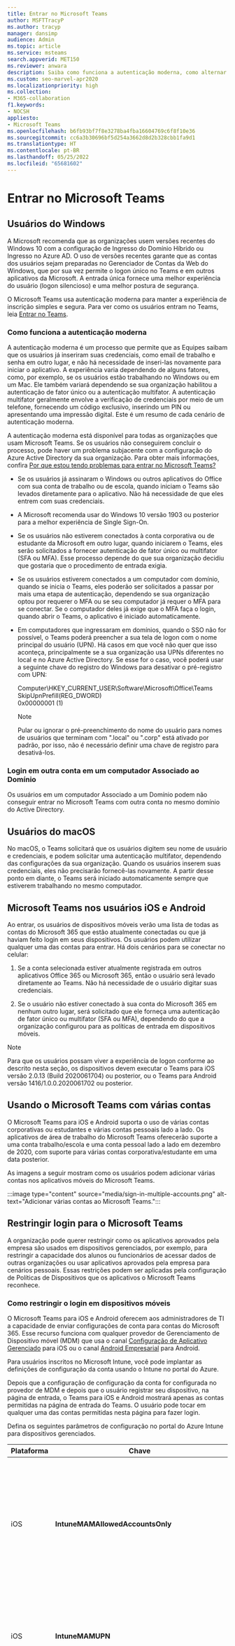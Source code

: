 ```yaml
---
title: Entrar no Microsoft Teams
author: MSFTTracyP
ms.author: tracyp
manager: dansimp
audience: Admin
ms.topic: article
ms.service: msteams
search.appverid: MET150
ms.reviewer: anwara
description: Saiba como funciona a autenticação moderna, como alternar entre contas e como solucionar problemas de autenticação moderna. Inclui como dizer às equipes para ignorar o pré-preenchimento do nome do usuário (UPN) ao fazer a entrada.
ms.custom: seo-marvel-apr2020
ms.localizationpriority: high
ms.collection:
- M365-collaboration
f1.keywords:
- NOCSH
appliesto:
- Microsoft Teams
ms.openlocfilehash: b6fb93bf7f8e3278ba4fba16604769c6f8f10e36
ms.sourcegitcommit: cc6a3b30696bf5d254a3662d8d2b328cbb1fa9d1
ms.translationtype: HT
ms.contentlocale: pt-BR
ms.lasthandoff: 05/25/2022
ms.locfileid: "65681602"
---
```

# <a name="sign-in-to-microsoft-teams"></a>Entrar no Microsoft Teams

## <a name="windows-users"></a>Usuários do Windows

A Microsoft recomenda que as organizações usem versões recentes do Windows 10 com a configuração de Ingresso do Domínio Híbrido ou Ingresso no Azure AD. O uso de versões recentes garante que as contas dos usuários sejam preparadas no Gerenciador de Contas da Web do Windows, que por sua vez permite o logon único no Teams e em outros aplicativos da Microsoft. A entrada única fornece uma melhor experiência do usuário (logon silencioso) e uma melhor postura de segurança.

O Microsoft Teams usa autenticação moderna para manter a experiência de inscrição simples e segura. Para ver como os usuários entram no Teams, leia [Entrar no Teams](https://support.office.com/article/sign-in-to-teams-ea4b1443-d11b-4791-8ae1-9977e7723055).

### <a name="how-modern-authentication-works"></a>Como funciona a autenticação moderna

A autenticação moderna é um processo que permite que as Equipes saibam que os usuários já inseriram suas credenciais, como email de trabalho e senha em outro lugar, e não há necessidade de inseri-las novamente para iniciar o aplicativo. A experiência varia dependendo de alguns fatores, como, por exemplo, se os usuários estão trabalhando no Windows ou em um Mac. Ele também variará dependendo se sua organização habilitou a autenticação de fator único ou a autenticação multifator. A autenticação multifator geralmente envolve a verificação de credenciais por meio de um telefone, fornecendo um código exclusivo, inserindo um PIN ou apresentando uma impressão digital. Este é um resumo de cada cenário de autenticação moderna.

A autenticação moderna está disponível para todas as organizações que usam Microsoft Teams. Se os usuários não conseguirem concluir o processo, pode haver um problema subjacente com a configuração do Azure Active Directory da sua organização. Para obter mais informações, confira [Por que estou tendo problemas para entrar no Microsoft Teams?](https://support.office.com/article/why-am-i-having-trouble-signing-in-to-microsoft-teams-a02f683b-61a3-4008-9447-ee60c5593b0f)

- Se os usuários já assinaram o Windows ou outros aplicativos do Office com sua conta de trabalho ou de escola, quando iniciam o Teams são levados diretamente para o aplicativo. Não há necessidade de que eles entrem com suas credenciais.

- A Microsoft recomenda usar do Windows 10 versão 1903 ou posterior para a melhor experiência de Single Sign-On.

- Se os usuários não estiverem conectados à conta corporativa ou de estudante da Microsoft em outro lugar, quando iniciarem o Teams, eles serão solicitados a fornecer autenticação de fator único ou multifator (SFA ou MFA). Esse processo depende do que sua organização decidiu que gostaria que o procedimento de entrada exigia.

- Se os usuários estiverem conectados a um computador com domínio, quando se inicia o Teams, eles poderão ser solicitados a passar por mais uma etapa de autenticação, dependendo se sua organização optou por requerer o MFA ou se seu computador já requer o MFA para se conectar. Se o computador deles já exige que o MFA faça o login, quando abrir o Teams, o aplicativo é iniciado automaticamente.

- Em computadores que ingressaram em domínios, quando o SSO não for possível, o Teams poderá preencher a sua tela de logon com o nome principal do usuário (UPN). Há casos em que você não quer que isso aconteça, principalmente se a sua organização usa UPNs diferentes no local e no Azure Active Directory. Se esse for o caso, você poderá usar a seguinte chave do registro do Windows para desativar o pré-registro com UPN:

  Computer\HKEY_CURRENT_USER\Software\Microsoft\Office\Teams<br/>
  SkipUpnPrefill(REG_DWORD)<br/>
  0x00000001 (1)

    > [!NOTE]
    > Pular ou ignorar o pré-preenchimento do nome do usuário para nomes de usuários que terminam com ".local" ou ".corp" está ativado por padrão, por isso, não é necessário definir uma chave de registro para desativá-los.

### <a name="signing-in-to-another-account-on-a-domain-joined-computer"></a>Login em outra conta em um computador Associado ao Domínio

Os usuários em um computador Associado a um Domínio podem não conseguir entrar no Microsoft Teams com outra conta no mesmo domínio do Active Directory.

## <a name="macos-users"></a>Usuários do macOS

No macOS, o Teams solicitará que os usuários digitem seu nome de usuário e credenciais, e podem solicitar uma autenticação multifator, dependendo das configurações da sua organização. Quando os usuários inserem suas credenciais, eles não precisarão fornecê-las novamente. A partir desse ponto em diante, o Teams será iniciado automaticamente sempre que estiverem trabalhando no mesmo computador.

## <a name="teams-on-ios-and-android-users"></a>Microsoft Teams nos usuários iOS e Android

Ao entrar, os usuários de dispositivos móveis verão uma lista de todas as contas do Microsoft 365 que estão atualmente conectadas ou que já haviam feito login em seus dispositivos. Os usuários podem utilizar qualquer uma das contas para entrar. Há dois cenários para se conectar no celular:

1. Se a conta selecionada estiver atualmente registrada em outros aplicativos Office 365 ou Microsoft 365, então o usuário será levado diretamente ao Teams. Não há necessidade de o usuário digitar suas credenciais.

2. Se o usuário não estiver conectado à sua conta do Microsoft 365 em nenhum outro lugar, será solicitado que ele forneça uma autenticação de fator único ou multifator (SFA ou MFA), dependendo do que a organização configurou para as políticas de entrada em dispositivos móveis.

> [!NOTE]
> Para que os usuários possam viver a experiência de logon conforme ao descrito nesta seção, os dispositivos devem executar o Teams para iOS versão 2.0.13 (Build 2020061704) ou posterior, ou o Teams para Android versão 1416/1.0.0.2020061702 ou posterior.

## <a name="using-teams-with-multiple-accounts"></a>Usando o Microsoft Teams com várias contas

O Microsoft Teams para iOS e Android suporta o uso de várias contas corporativas ou estudantes e várias contas pessoais lado a lado. Os aplicativos de área de trabalho do Microsoft Teams oferecerão suporte a uma conta trabalho/escola e uma conta pessoal lado a lado em dezembro de 2020, com suporte para várias contas corporativa/estudante em uma data posterior.

As imagens a seguir mostram como os usuários podem adicionar várias contas nos aplicativos móveis do Microsoft Teams.

:::image type="content" source="media/sign-in-multiple-accounts.png" alt-text="Adicionar várias contas ao Microsoft Teams.":::

## <a name="restrict-sign-in-to-teams"></a>Restringir login para o Microsoft Teams

A organização pode querer restringir como os aplicativos aprovados pela empresa são usados ​​em dispositivos gerenciados, por exemplo, para restringir a capacidade dos alunos ou funcionários de acessar dados de outras organizações ou usar aplicativos aprovados pela empresa para cenários pessoais. Essas restrições podem ser aplicadas pela configuração de Políticas de Dispositivos que os aplicativos o Microsoft Teams reconhece.

### <a name="how-to-restrict-sign-in-on-mobile-devices"></a>Como restringir o login em dispositivos móveis

O Microsoft Teams para iOS e Android oferecem aos administradores de TI a capacidade de enviar configurações de conta para contas do Microsoft 365. Esse recurso funciona com qualquer provedor de Gerenciamento de Dispositivo móvel (MDM) que usa o canal [Configuração de Aplicativo Gerenciado](https://developer.apple.com/library/archive/samplecode/sc2279/Introduction/Intro.html) para iOS ou o canal [ Android Empresarial](https://developer.android.com/work/managed-configurations) para Android.

Para usuários inscritos no Microsoft Intune, você pode implantar as definições de configuração da conta usando o Intune no portal do Azure.

Depois que a configuração de configuração da conta for configurada no provedor de MDM e depois que o usuário registrar seu dispositivo, na página de entrada, o Teams para iOS e Android mostrará apenas as contas permitidas na página de entrada do Teams. O usuário pode tocar em qualquer uma das contas permitidas nesta página para fazer login.

Defina os seguintes parâmetros de configuração no portal do Azure Intune para dispositivos gerenciados.

|Plataforma |Chave  |Valor  |
|---------|---------|---------|
|iOS     |  **IntuneMAMAllowedAccountsOnly**       | **Habilitado**: a única conta permitida é a conta de usuário gerenciada definida pela chave IntuneMAMUPN.<br> **Desabilitado** (ou qualquer valor que não seja uma correspondência que não diferencia maiúsculas e minúsculas para **Habilitado**): qualquer conta é permitida.        |
|iOS     |   **IntuneMAMUPN**      |   UPN da conta que pode entrar no Teams.<br> Para dispositivos registrados do Intune, o token {{userprincipalname}} pode ser usado para representar a conta de usuário registrada.       |
|Android     |**com.microsoft.intune.mam.AllowedAccountUPNs**         |    Somente as contas permitidas são as contas de usuário gerenciadas definidas por essa chave.<br> Um ou mais pontos e vírgulas;] - UPNs delimitados.<br> Para dispositivos registrados do Intune, o token {{userprincipalname}} pode ser usado para representar a conta de usuário registrada.

Depois que a configuração da instalação da conta for definida, o Teams restringirá a capacidade de entrar, para que somente as contas permitidas nos dispositivos registrados tenham acesso concedido.

Para criar uma política de configuração de aplicativo para dispositivos iOS/iPadOS gerenciados, confira [Adicionar políticas de configuração de aplicativo para dispositivos iOS/iPadOS gerenciados](/mem/intune/apps/app-configuration-policies-use-ios).

Para criar uma política de configuração de aplicativo para dispositivos Android gerenciados, confira [Adicionar políticas de configuração de aplicativo para dispositivos Android gerenciados](/mem/intune/apps/app-configuration-policies-use-android).

### <a name="how-to-restrict-sign-in-on-desktop-devices"></a>Como restringir o login em dispositivos desktop

Os aplicativos do Teams no Windows e no macOS estão ganhando suporte para políticas de dispositivo que restringem o acesso à sua organização. As políticas podem ser definidas por meio de soluções usuais de Gerenciamento de Dispositivos, como MDM (Gerenciamento de dispositivos Móveis) ou GPO (Objeto de Política de Grupo). 

Quando esta política é configurada em um dispositivo, os usuários só podem entrar com contas hospedadas em um locatário do Azure Active Directory incluído na "Lista de Permissões de Locatário" definida na política. A política se aplica a todos os logins, incluindo contas iniciais e adicionais. Se sua organização abrange vários locatários do Azure Active Directory, você pode incluir várias IDs de Locatário na Lista de Permissões. Os links para adicionar outra conta podem continuar visíveis no aplicativo Microsoft Teams, mas não estarão operacionais.

> [!NOTE]
> 
>1. A política restringe apenas as assinaturas. Ela não restringe a possibilidade de os usuários serem convidados como convidados em outros locatários do Microsoft Azure Active Directory, ou mudar para esses outros locatários (onde os usuários foram convidados como convidados).
>2. A política requer o Teams para Windows versão 1.3.00.30866 ou superior e o Teams para macOS versão 1.3.00.30882 (lançado em meados de novembro de 2020).

**Políticas para Windows** Os arquivos de Modelo Administrativo (ADMX/ADML) estão disponíveis no [Centro de Download](https://www.microsoft.com/download/details.aspx?id=49030) (o nome descritivo da configuração de política no arquivo de modelo administrativo é "Restringir a entrada no Teams para as contas nos locatários específicos"). Além disso, você pode definir chaves manualmente no Registro do Windows:

- Nome do valor: RestrictTeamsSignInToAccountsFromTenantList
- Tipo de Valor: Cadeia de Caracteres
- Dados do Valor: ID do Locatário ou lista separada por vírgulas de IDs do Locatário
- Caminho: use um dos seguintes

 Computer\HKEY_CURRENT_USER\SOFTWARE\Policies\Microsoft\Cloud\Office\16.0\Teams Computer\HKEY_CURRENT_USER\SOFTWARE\Policies\Microsoft\Office\16.0\Teams Computer\HKEY_CURRENT_USER\SOFTWARE\Microsoft\Office\16.0\Teams

Exemplo: SOFTWARE\Policies\Microsoft\Office\16.0\Teams\RestrictTeamsSignInToAccountsFromTenantList = ID do Locatário ou SOFTWARE\Policies\Microsoft\Office\16.0\Teams\RestrictTeamsSignInToAccountsFromTenantList = ID do Locatário 1, ID do Locatário 2, ID do Locatário 3

**Políticas para macOS** Para dispositivos gerenciados macOS, use .plist para implantar restrições de login. O perfil de configuração é um arquivo .plist que consiste em entradas identificadas por uma chave (que denota o nome da preferência), seguida por um valor, que depende da natureza da preferência. Os valores podem ser simples (como um valor numérico) ou complexos, como uma lista aninhada de preferências.

- Domínio: com.microsoft.teams
- Chave: RestrictTeamsSignInToAccountsFromTenantList
- Tipo de Dados: Cadeia de Caracteres
- Comentários: insira uma lista separada por vírgulas de IDs de locatário do Azure Active Directory

### <a name="global-sign-in"></a>Entrada global

O aplicativo Teams Para Android agora é compatível com a entrada global, para fornecer uma experiência de entrada sem complicações para trabalhadores de linha de frente. Os funcionários podem escolher um dispositivo do grupo de dispositivos compartilhados e fazer uma única entrada para "torná-la deles" durante todo o período do turno. No final do turno, eles devem ser capazes de fazer o logoff para fazer o logoff globalmente no dispositivo. Consulte [Sair do Teams](sign-out-of-teams.md) para saber mais. Isto removerá do dispositivo todas as informações pessoais e da empresa para que eles possam devolver o dispositivo ao grupo de dispositivos. Para obter esse recurso, o dispositivo deve estar no modo compartilhado. Certifique-se de encerrar qualquer reunião ativa ou ligar no dispositivo antes de sair. Para saber como configurar um dispositivo compartilhado, consulte [Como usar um modo de dispositivo compartilhado no Android](/azure/active-directory/develop/tutorial-v2-shared-device-mode#set-up-an-android-device-in-shared-mode).

A experiência de entrada é semelhante à nossa experiência de entrada padrão do Teams.

## <a name="urls-and-ip-address-ranges"></a>URLs e intervalos de endereços IP

O Teams requer conectividade com a Internet. Para entender os pontos de extremidade que devem ser acessíveis aos clientes que usam o Teams nos planos do Office 365, Governo e outras nuvens, leia [URLs do Office 365 e intervalos de endereços de IP](/office365/enterprise/urls-and-ip-address-ranges).


## <a name="related-topics"></a>Tópicos relacionados

[Solução de problemas do Teams](/MicrosoftTeams/troubleshoot/teams)

